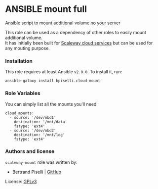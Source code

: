 # ANSIBLE mount full

Ansible script to mount additional volume no your server

This role can be used as a dependency of other roles to easily mount additional volume.   
It has initially been built for [Scaleway cloud services](https://www.scaleway.com) but can be used for any mouting purpose. 

### Installation

This role requires at least Ansible `v2.0.0`. To install it, run:

    ansible-galaxy install bpiselli.cloud-mount

### Role Variables

You can simply list all the mounts you'll need

    cloud_mounts:
      - source: '/dev/nbd1'
        destination: '/mnt/data'
        fstype: 'ext4'
      - source: '/dev/nbd2'
        destination: '/mnt/log'
        fstype: 'ext4'


### Authors and license

`scaleway-mount` role was written by:
- Bertrand Piselli | [GitHub](https://github.com/bpiselli)

License: [GPLv3](https://tldrlegal.com/license/gnu-general-public-license-v3-%28gpl-3%29)